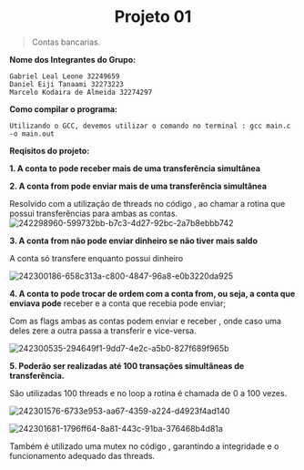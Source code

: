 <h1 align="center"> Projeto 01 </h1>


> Contas bancarias.



**Nome dos Integrantes do Grupo:**

```
Gabriel Leal Leone 32249659
Daniel Eiji Tanaami 32273223
Marcelo Kodaira de Almeida 32274297
```

**Como compilar o programa:**

```
Utilizando o GCC, devemos utilizar o comando no terminal : gcc main.c -o main.out

```

**Reqisitos do projeto:**

**1. A conta to pode receber mais de uma transferência simultânea**

**2. A conta from pode enviar mais de uma transferência simultânea**

Resolvido com a utilização de threads no código , ao chamar a rotina que possui transferências para ambas as contas.
![242298960-599732bb-b7c3-4d27-92bc-2a7b8ebbb742](https://github.com/marcelo-kodaira/sistemas_operacionais/assets/112910311/e103ccfe-914e-475f-8829-628335b96dcf)


**3. A conta from não pode enviar dinheiro se não tiver mais saldo**

A conta só transfere enquanto possui dinheiro

![242300186-658c313a-c800-4847-96a8-e0b3220da925](https://github.com/marcelo-kodaira/sistemas_operacionais/assets/112910311/8dbe6506-6c8f-4e61-a1c4-fef65c55420b)



**4. A conta to pode trocar de ordem com a conta from, ou seja, a conta que enviava pode**
receber e a conta que recebia pode enviar;

Com as flags ambas as contas podem enviar e receber , onde caso uma deles zere a outra passa a transferir e vice-versa.

![242300535-294649f1-9dd7-4e2c-a5b0-827f689f965b](https://github.com/marcelo-kodaira/sistemas_operacionais/assets/112910311/8d6aeaf4-a2ee-4ec3-8d68-8adb124ed899)



**5. Poderão ser realizadas até 100 transações simultâneas de transferência.**

São utilizadas 100 threads e no loop a rotina é chamada de 0 a 100 vezes.

![242301576-6733e953-aa67-4359-a224-d4923f4ad140](https://github.com/marcelo-kodaira/sistemas_operacionais/assets/112910311/1ff54326-f402-48e0-b352-ba3a4d27f6a4)

![242301681-1796ff64-8a81-443c-91ba-376468b4d81a](https://github.com/marcelo-kodaira/sistemas_operacionais/assets/112910311/a7e03207-e977-4ccb-86e8-3b8529f4b97a)

Também é utilizado uma mutex no código , garantindo a integridade e o funcionamento adequado das threads.

